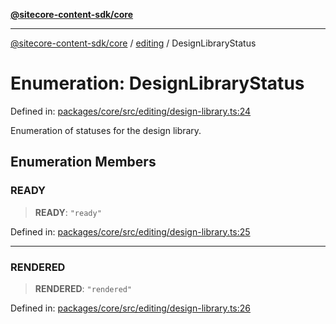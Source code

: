 [**@sitecore-content-sdk/core**](../../README.md)

***

[@sitecore-content-sdk/core](../../README.md) / [editing](../README.md) / DesignLibraryStatus

# Enumeration: DesignLibraryStatus

Defined in: [packages/core/src/editing/design-library.ts:24](https://github.com/Sitecore/content-sdk/blob/5647269998b9306151914ae421806dad763f924a/packages/core/src/editing/design-library.ts#L24)

Enumeration of statuses for the design library.

## Enumeration Members

### READY

> **READY**: `"ready"`

Defined in: [packages/core/src/editing/design-library.ts:25](https://github.com/Sitecore/content-sdk/blob/5647269998b9306151914ae421806dad763f924a/packages/core/src/editing/design-library.ts#L25)

***

### RENDERED

> **RENDERED**: `"rendered"`

Defined in: [packages/core/src/editing/design-library.ts:26](https://github.com/Sitecore/content-sdk/blob/5647269998b9306151914ae421806dad763f924a/packages/core/src/editing/design-library.ts#L26)
